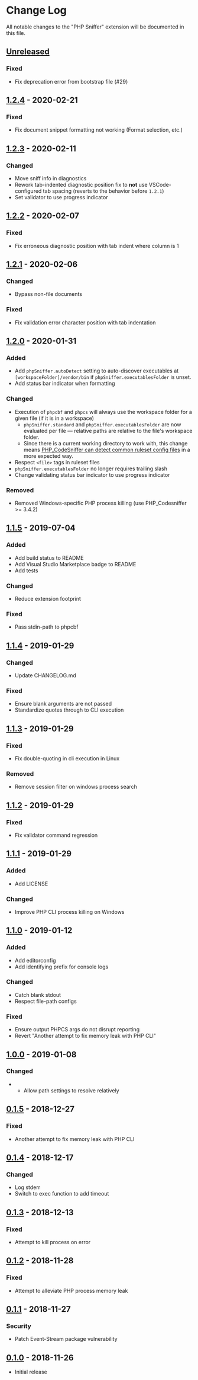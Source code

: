 # Change Log
All notable changes to the "PHP Sniffer" extension will be documented in this file.

## [Unreleased]
### Fixed
- Fix deprecation error from bootstrap file (#29)

## [1.2.4] - 2020-02-21
### Fixed
- Fix document snippet formatting not working (Format selection, etc.)

## [1.2.3] - 2020-02-11
### Changed
- Move sniff info in diagnostics
- Rework tab-indented diagnostic position fix to **not** use VSCode-configured
  tab spacing (reverts to the behavior before `1.2.1`)
- Set validator to use progress indicator

## [1.2.2] - 2020-02-07
### Fixed
- Fix erroneous diagnostic position with tab indent where column is 1

## [1.2.1] - 2020-02-06
### Changed
- Bypass non-file documents

### Fixed
- Fix validation error character position with tab indentation

## [1.2.0] - 2020-01-31
### Added
- Add `phpSniffer.autoDetect` setting to auto-discover executables at
  `[workspaceFolder]/vendor/bin` if `phpSniffer.executablesFolder` is unset.
- Add status bar indicator when formatting

### Changed
- Execution of `phpcbf` and `phpcs` will always use the workspace folder for a
  given file (if it is in a workspace)
  - `phpSniffer.standard` and `phpSniffer.executablesFolder` are now evaluated
    per file — relative paths are relative to the file's workspace folder.
  - Since there is a current working directory to work with, this change means
    [PHP_CodeSniffer can detect common ruleset config files](https://github.com/squizlabs/PHP_CodeSniffer/wiki/Advanced-Usage#using-a-default-configuration-file)
    in a more expected way.
- Respect `<file>` tags in ruleset files
- `phpSniffer.executablesFolder` no longer requires trailing slash
- Change validating status bar indicator to use progress indicator

### Removed
- Removed Windows-specific PHP process killing (use PHP_Codesniffer >= 3.4.2)

## [1.1.5] - 2019-07-04
### Added
- Add build status to README
- Add Visual Studio Marketplace badge to README
- Add tests

### Changed
- Reduce extension footprint

### Fixed
- Pass stdin-path to phpcbf

## [1.1.4] - 2019-01-29
### Changed
- Update CHANGELOG.md

### Fixed
- Ensure blank arguments are not passed
- Standardize quotes through to CLI execution

## [1.1.3] - 2019-01-29
### Fixed
- Fix double-quoting in cli execution in Linux

### Removed
- Remove session filter on windows process search

## [1.1.2] - 2019-01-29
### Fixed
- Fix validator command regression

## [1.1.1] - 2019-01-29
### Added
- Add LICENSE

### Changed
- Improve PHP CLI process killing on Windows

## [1.1.0] - 2019-01-12
### Added
- Add editorconfig
- Add identifying prefix for console logs

### Changed
- Catch blank stdout
- Respect file-path configs

### Fixed
- Ensure output PHPCS args do not disrupt reporting
- Revert "Another attempt to fix memory leak with PHP CLI"

## [1.0.0] - 2019-01-08
### Changed
- - Allow path settings to resolve relatively

## [0.1.5] - 2018-12-27
### Fixed
- Another attempt to fix memory leak with PHP CLI

## [0.1.4] - 2018-12-17
### Changed
- Log stderr
- Switch to exec function to add timeout

## [0.1.3] - 2018-12-13
### Fixed
- Attempt to kill process on error

## [0.1.2] - 2018-11-28
### Fixed
- Attempt to alleviate PHP process memory leak

## [0.1.1] - 2018-11-27
### Security
- Patch Event-Stream package vulnerability

## [0.1.0] - 2018-11-26
- Initial release

[Unreleased]: https://github.com/wongjn/vscode-php-sniffer/compare/v1.2.4...HEAD
[1.2.4]: https://github.com/wongjn/vscode-php-sniffer/compare/v1.2.3...v1.2.4
[1.2.3]: https://github.com/wongjn/vscode-php-sniffer/compare/v1.2.2...v1.2.3
[1.2.2]: https://github.com/wongjn/vscode-php-sniffer/compare/v1.2.1...v1.2.2
[1.2.1]: https://github.com/wongjn/vscode-php-sniffer/compare/v1.2.0...v1.2.1
[1.2.0]: https://github.com/wongjn/vscode-php-sniffer/compare/v1.1.5...v1.2.0
[1.1.5]: https://github.com/wongjn/vscode-php-sniffer/compare/v1.1.4...v1.1.5
[1.1.4]: https://github.com/wongjn/vscode-php-sniffer/compare/v1.1.3...v1.1.4
[1.1.3]: https://github.com/wongjn/vscode-php-sniffer/compare/v1.1.2...v1.1.3
[1.1.2]: https://github.com/wongjn/vscode-php-sniffer/compare/v1.1.1...v1.1.2
[1.1.1]: https://github.com/wongjn/vscode-php-sniffer/compare/v1.1.0...v1.1.1
[1.1.0]: https://github.com/wongjn/vscode-php-sniffer/compare/v1.0.0...v1.1.0
[1.0.0]: https://github.com/wongjn/vscode-php-sniffer/compare/v0.1.5...v1.0.0
[0.1.5]: https://github.com/wongjn/vscode-php-sniffer/compare/v0.1.4...v0.1.5
[0.1.4]: https://github.com/wongjn/vscode-php-sniffer/compare/v0.1.3...v0.1.4
[0.1.3]: https://github.com/wongjn/vscode-php-sniffer/compare/v0.1.2...v0.1.3
[0.1.2]: https://github.com/wongjn/vscode-php-sniffer/compare/v0.1.1...v0.1.2
[0.1.1]: https://github.com/wongjn/vscode-php-sniffer/compare/0.1.0...v0.1.1
[0.1.0]: https://github.com/wongjn/vscode-php-sniffer/tree/0.1.0
